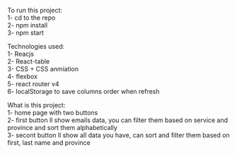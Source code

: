 To run this project:<br/>
1- cd to the repo<br/>
2- npm install<br/>
3- npm start<br/>

Technologies used:<br/>
1- Reacjs<br/>
2- React-table<br/>
3- CSS + CSS anmiation<br/>
4- flexbox <br/>
5- react router v4<br/>
6- localStorage to save columns order when refresh<br/>

What is this project:<br/>
1- home page with two buttons <br/>
2- first button ll show emails data, you can filter them based on service and province and sort them alphabetically<br/>
3- secont button ll show all data you have, can sort and filter them based on first, last name and province<br/> 
